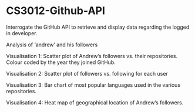 # CS3012-Github-API
Interrogate the GitHub API to retrieve and display data regarding the logged in developer.


Analysis of ‘andrew’ and his followers

Visualisation 1: Scatter plot of Andrew’s followers vs. their repositories. Colour coded by the year they joined GitHub.

Visualisation 2: Scatter plot of followers vs. following for each user 
 
Visualisation 3: Bar chart of most popular languages used in the various repositories.

Visualisation 4: Heat map of geographical location of Andrew’s followers. 
 

